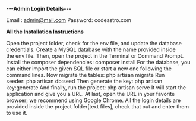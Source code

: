 
**---Admin Login Details---**

Email   : admin@mail.com
Password: codeastro.com



**All the Installation Instructions**


Open the project folder, check for the env file, and update the database credentials.
Create a MySQL database with the name provided inside the env file.
Then, open the project in the Terminal or Command Prompt.
Install the composer dependencies: composer install
For the database, you can either import the given SQL file or start a new one following the command lines.
Now migrate the tables: php artisan migrate
Run seeder: php artisan db:seed
Then generate the key: php artisan key:generate
And finally, run the project: php artisan serve
It will start the application and give you a URL.
At last, open the URL in your favorite browser; we recommend using Google Chrome.
All the login details are provided inside the project folder[text files], check that out and enter them to use it.
